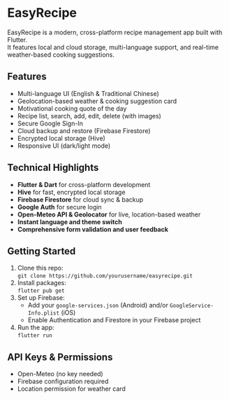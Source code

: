 # EasyRecipe

EasyRecipe is a modern, cross-platform recipe management app built with Flutter.  
It features local and cloud storage, multi-language support, and real-time weather-based cooking suggestions.

## Features

- Multi-language UI (English & Traditional Chinese)
- Geolocation-based weather & cooking suggestion card
- Motivational cooking quote of the day
- Recipe list, search, add, edit, delete (with images)
- Secure Google Sign-In
- Cloud backup and restore (Firebase Firestore)
- Encrypted local storage (Hive)
- Responsive UI (dark/light mode)

## Technical Highlights

- **Flutter & Dart** for cross-platform development
- **Hive** for fast, encrypted local storage
- **Firebase Firestore** for cloud sync & backup
- **Google Auth** for secure login
- **Open-Meteo API & Geolocator** for live, location-based weather
- **Instant language and theme switch**
- **Comprehensive form validation and user feedback**

## Getting Started

1. Clone this repo:  
   `git clone https://github.com/yourusername/easyrecipe.git`
2. Install packages:  
   `flutter pub get`
3. Set up Firebase:  
   - Add your `google-services.json` (Android) and/or `GoogleService-Info.plist` (iOS)
   - Enable Authentication and Firestore in your Firebase project
4. Run the app:  
   `flutter run`

## API Keys & Permissions

- Open-Meteo (no key needed)
- Firebase configuration required
- Location permission for weather card


